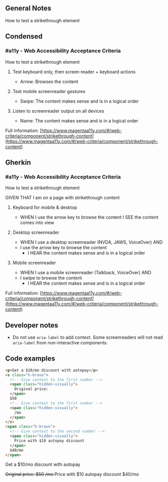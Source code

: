 ## General Notes

How to test a strikethrough element

## Condensed

### #a11y - Web Accessibility Acceptance Criteria

How to test a strikethrough element

1. Test keyboard only, then screen reader + keyboard actions

      - Arrow: Browses the content

2. Test mobile screenreader gestures

      - Swipe: The content makes sense and is in a logical order

3. Listen to screenreader output on all devices

      - Name: The content makes sense and is in a logical order

Full information: [https://www.magentaa11y.com/#/web-criteria/component/strikethrough-content](https://www.magentaa11y.com/#/web-criteria/component/strikethrough-content)

## Gherkin

### #a11y - Web Accessibility Acceptance Criteria

How to test a strikethrough element

GIVEN THAT I am on a page with strikethrough content

1. Keyboard for mobile & desktop

      - WHEN I use the arrow key to browse the content I SEE the content comes into view

2. Desktop screenreader

      - WHEN I use a desktop screenreader (NVDA, JAWS, VoiceOver) AND 
      - I use the arrow key to browse the content
         - I HEAR the content makes sense and is in a logical order

3. Mobile screenreader

      - WHEN I use a mobile screenreader (Talkback, VoiceOver) AND
      - I swipe to browse the content
         - I HEAR the content makes sense and is in a logical order

Full information: [https://www.magentaa11y.com/#/web-criteria/component/strikethrough-content](https://www.magentaa11y.com/#/web-criteria/component/strikethrough-content)

## Developer notes

- Do not use `aria-label` to add context. Some screenreaders will not read `aria-label` from non-interactive components.

## Code examples

```html
<p>Get a $10/mo discount with autopay</p>
<s class="h-bravo">
  <!-- Give context to the first number -->
  <span class="hidden-visually">
    Original price:
  </span>
  $50
  <!-- Give context to the first number -->
  <span class="hidden-visually">
    /mo
  </span>
</s>
<span class="h-bravo">
  <!-- Give context to the second number -->
  <span class="hidden-visually">
    Price with $10 autopay discount
  </span>
  $40/mo
</span>
```

<example>
<p>Get a $10/mo discount with autopay</p>
<s class="h-bravo">
  <!-- Give context to the first number -->
  <span class="hidden-visually">
    Original price:
  </span>
  $50
  <!-- Give context to the first number -->
  <span class="hidden-visually">
    /mo
  </span>
</s>
<span class="h-bravo">
  <!-- Give context to the second number -->
  <span class="hidden-visually">
    Price with $10 autopay discount
  </span>
  $40/mo
</span>
</example>
